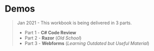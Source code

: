 # Demos

> Jan 2021 - This workbook is being delivered in 3 parts.
>
> - Part 1 - **C# Code Review**
> - Part 2 - **Razor** (*Old School*)
> - Part 3 - **Webforms** (*Learning Outdated but Useful Material*)
